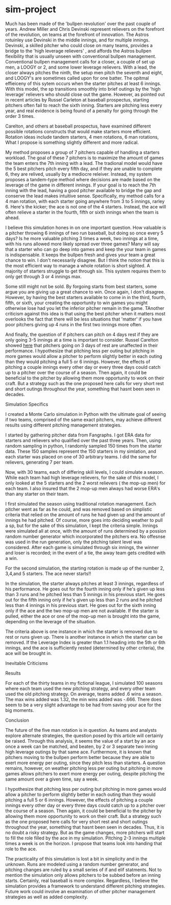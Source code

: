 # sim-project
Much has been made of the 'bullpen revolution' over the past couple of years. Andrew Miller and Chris Devinski represent relievers on the forefront of the revolution, on teams at the forefront of innovation. The Astros rotuinley use Devinski in the middle innings, and for multiple innings. Devinski, a skilled pitcher who could close on many teams, provides a bridge to the 'high leverage relievers' , and affords the Astros bullpen flexibility that is usually unseen with conventional bullpen management. Conventional bullpen management calls for a closer, a couple of set up men, a LOOGY or 2, and some lower leverage relievers. With a lead, the closer always pitches the ninth, the setup men pitch the seventh and eight, and LOOGY's are sometimes called upon for one batter. The opitmal effieiceny of this sytem occurs when the starter pitches at least 6 innings. With this model, the sp transitions smoothly into brief outings by the 'high leverage' relievers who should close out the game. However, as pointed out in recent articles by Russel Carleton at baseball prospectus, starting pitchers often fail to reach the sixth inning. Starters are pitching less every year, and real evidence is being found of a penalty for going through the order 3 times. 

Carelton, and others at baseball prospectus, have examined different possible rotations constructs that would make starters more efficient. Rotation ideas include tandem starters, 4 men rotations, 6 man rotations,  What I propose is something slightly different and more radical. 

My method proposes a group of 7 pitchers capable of handling a starters workload.  The goal of these 7 pitchers is to maximize the amount of games the team enters the 7th inning with a lead. The tradional model would have the 5 best pitchers pitch every fifth day, and if they are unable to complete 6, they are relived, usually by a mediocre releiver. Instead, my system proposes a tandem-type method where decisions are made based on the leverage of the game in different innings. If your goal is to reach the 7th inning with the lead, having a good pitcher available to bridge the gap and conserve the lead makes intuitive sense. Specifically, my method calls for a 4 man rotation, with each starter going anywhere from 3 to 5 innings, rarley 6. Here's the kicker; the ace is not one of the 4 starters. Instead, the ace will often relieve a starter in the fourth, fifth or sixth innings when the team is ahead. 

I believe this simulation hones in on one important question. How valuable is a pitcher throwing 6 innings of two run baseball, but doing so once every 5 days? Is he more valuable pitching 3 times a week, two innings at a time, with his runs allowed more likely spread over three games? Many will say that a starter who can go deep into games and keep the your team in games is indispensable. It keeps the bullpen fresh and gives your team a great chance to win.  I don't necessarily disagree. But I think the notion that this is the most efficient way to manage a whole rotation is short sighted. A majority of starters struggle to get through six. This system requires them to only get through 3 or 4 innings max. 

Some still might not be sold. By forgoing starts from best starters, some argue you are giving up a great chance to win. Once again, I don't disagree. However, by having the best starters available to come in in the third, fourth, fifth, or sixth, your creating the opportunity to win games you might otherwise lose had you let the inferior pitcher remain in the game. TAnother criticism against this idea is that  using the best pitcher when it matters most overlooks the fact that there will be less situations that 'matter' if you have poor pitchers giving up 4 runs in the first two innings more often. 

And finally, the question of if pitchers can pitch on 4 days rest if they are only going 3-5 innings at a time is important to consider.  Russel Carelton showed [here](https://www.baseballprospectus.com/news/article/22423/baseball-therapy-what-happened-to-the-four-man-rotation/) that pitchers going on 3 days of rest are unaffected in their performance. I hypothesize that pitching less per outing but pitching in more games would allow a pitcher to perform slightly better in each outing than they would pitching a full 5 or 6 innings. However, the effects of pitching a couple innings every other day or every three days could catch up to a pitcher over the course of a season. Then again, it could be beneficial to the pitcher by allowing them more opportunity to work on their craft.  But a strategy such as the one proposed here calls for very short rest and short outings throughout the year, something that hasnt been seen in decades.

Simulation Specifics

I created a Monte Carlo simulation in Python with the ultimate  goal of seeing if two teams, comprised of the same exact pitchers, may achieve different results using different pitching management  strategies. 

I started by gathering pitcher data from Fangraphs. I got ERA data for starters and relievers  who qualified over the past three years. Then, using random sampling in python, I randomly sampled 150 times from the starter data. These 150 samples represent the 150 starters in my simlation, and each starter was placed on one of 30 arbitrary teams. I did the same for relievers, generating 7 per team. 

Now, with 30 teams, each of differing skill levels,  I could simulate a season.   While each team had high leverage relievers, for the sake of this model, I only looked at the  5 starters and the 2 worst relievers ( the mop-up men) for each team. I also insured that the 2 mop-up men always had worse ERA's than any starter on their team. 

 I first simulated the season using traditional rotation management. Each pitcher went as far as he could, and was removed  based on simplistic criteria that relied on the amount of runs he had given up and the amount of innings he had pitched. Of course, more goes into deciding weather to pull a sp, but for the sake of this simulation, I kept the criteria simple. Innings were simulated all at once, with the amount of runs determined by a possion random number generator which incorporated the pitchers era.  No offesnse was used in the run generation, only the pitching talent level was considered. After each game is simulated through six innings, the winner and loser is recorded; in the event of a tie, the away team gets credited with a win. 

For the second simulation, the starting rotation is made up of the number 2, 3,4,and 5 starters. The ace never starts!!  

In the simulation, the starter always pitches at least 3 innings, regardless of his performance. He goes out for the fourth inning only if he's given up less than 3 runs and he pitched less than 5 innings in his previous start.  He goes out for the fifth inning only if he's given up less than 2 runs and he pitched less than 4 innings in his previous start.  He goes out for the sixth inning only if the ace and the two mop-up men are not available. If the starter is pulled, either the ace or one of the mop-up men is brought into the game, depending on the leverage of the situation. 

The criteria above is one instance in which the starter is removed due to rest or runs given up. There is another instance in which the starter can be removed. If the Leverage Index is greater than 1.1 heading into the 5th or 6th innings, and the ace is sufficiently rested (determined by other criteria), the ace will be brought in. 

Inevitable Criticisms
 


Results

For each of the thirty teams in my fictional league, I simulated 100 seasons where each team used the new pitching strategy, and every other team used the old pitching strategy. On average, teams added .6 wins a season. The max wins added was 1.32, the min wins added was -.666. There does seem to be a very slight advantage to be had from saving your ace for the big moments. 

Conclusion

The future of the five man rotation is in question. As teams and analysts explore alternate strategies, the question posed by this article will certainly be raised. Through this analysis, it seems the value of a  start by an ace once a week can be matched, and beaten, by 2 or 3 separate two inning high leverage outings by that same ace.  Furthermore, it is known that pitchers moving to the bullpen perform better because they are able to exert more energy per outing, since they pitch less than starters. A question remains, however, on weather pitching less per outing but pitching in more games  allows pitchers to exert more energy per outing, despite pitching the same amount over a given time, say a week.

I hypothesize that pitching less per outing   but pitching in more games would allow a pitcher to perform slightly better in each outing than they would pitching a full 5 or 6 innings. However, the effects of pitching a couple innings every other day or every three days could catch up to a pitcher over the course of a season. Then again, it could be beneficial to the pitcher by allowing them more opportunity to work on their craft.  But a strategy such as the one proposed here calls for very short rest and short outings throughout the year, something that hasnt been seen in decades. Thus, it is no doubt a risky strategy. But as the game changes, more pitchers will start to fill the role filled by the ace in my simulation. Pitching 2-3 innings multiple times a week is on the horizon.   I propose that teams look into  handing that role to the ace. 


The  practicality of this simulation is lost a bit in simplicity and in the unknown. Runs are modeled using a random number generator, and pitching changes are ruled by a small series of if and elif statments. Not to mention the simulation only allows pitchers to be subbed before an inning starts.  Certainly, real baseball is more complex. Regardless, I believe the simulation provides a framework to understand different pitching strategies. Future work could involve an examination of other pitcher management strategies as well as added complexity. 




